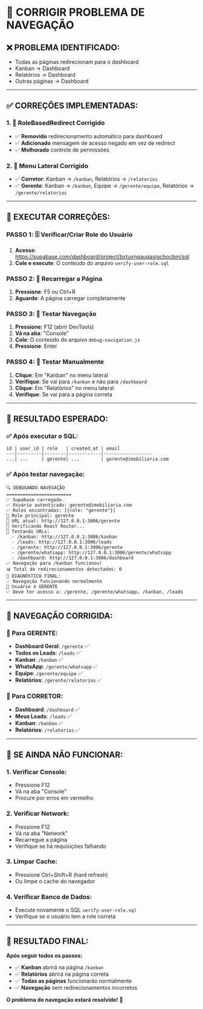 # 🔧 CORRIGIR PROBLEMA DE NAVEGAÇÃO

## ❌ **PROBLEMA IDENTIFICADO:**
- Todas as páginas redirecionam para o dashboard
- Kanban → Dashboard
- Relatórios → Dashboard
- Outras páginas → Dashboard

---

## ✅ **CORREÇÕES IMPLEMENTADAS:**

### **1. 🔄 RoleBasedRedirect Corrigido**
- ✅ **Removido** redirecionamento automático para dashboard
- ✅ **Adicionado** mensagem de acesso negado em vez de redirect
- ✅ **Melhorado** controle de permissões

### **2. 🧭 Menu Lateral Corrigido**
- ✅ **Corretor**: Kanban → `/kanban`, Relatórios → `/relatorios`
- ✅ **Gerente**: Kanban → `/kanban`, Equipe → `/gerente/equipe`, Relatórios → `/gerente/relatorios`

---

## 🚀 **EXECUTAR CORREÇÕES:**

### **PASSO 1: 🗄️ Verificar/Criar Role do Usuário**
1. **Acesse**: https://supabase.com/dashboard/project/bxtuynqauqasigcbocbm/sql
2. **Cole e execute**: O conteúdo do arquivo `verify-user-role.sql`

### **PASSO 2: 🔄 Recarregar a Página**
1. **Pressione**: F5 ou Ctrl+R
2. **Aguarde**: A página carregar completamente

### **PASSO 3: 🧪 Testar Navegação**
1. **Pressione**: F12 (abrir DevTools)
2. **Vá na aba**: "Console"
3. **Cole**: O conteúdo do arquivo `debug-navigation.js`
4. **Pressione**: Enter

### **PASSO 4: 🎯 Testar Manualmente**
1. **Clique**: Em "Kanban" no menu lateral
2. **Verifique**: Se vai para `/kanban` e não para `/dashboard`
3. **Clique**: Em "Relatórios" no menu lateral
4. **Verifique**: Se vai para a página correta

---

## 🎯 **RESULTADO ESPERADO:**

### **✅ Após executar o SQL:**
```
id | user_id | role   | created_at | email
---|---------|--------|------------|------------------
...| ...     | gerente| ...        | gerente@imobiliaria.com
```

### **✅ Após testar navegação:**
```
🔍 DEBUGANDO NAVEGAÇÃO
========================
✅ Supabase carregado.
✅ Usuário autenticado: gerente@imobiliaria.com
✅ Roles encontradas: [{role: "gerente"}]
🎯 Role principal: gerente
📍 URL atual: http://127.0.0.1:3006/gerente
🧭 Verificando React Router...
🧪 Testando URLs:
  - /kanban: http://127.0.0.1:3006/kanban
  - /leads: http://127.0.0.1:3006/leads
  - /gerente: http://127.0.0.1:3006/gerente
  - /gerente/whatsapp: http://127.0.0.1:3006/gerente/whatsapp
  - /dashboard: http://127.0.0.1:3006/dashboard
✅ Navegação para /kanban funcionou!
📊 Total de redirecionamentos detectados: 0
🎯 DIAGNÓSTICO FINAL:
✅ Navegação funcionando normalmente
👤 Usuário é GERENTE
✅ Deve ter acesso a: /gerente, /gerente/whatsapp, /kanban, /leads
```

---

## 🧭 **NAVEGAÇÃO CORRIGIDA:**

### **👤 Para GERENTE:**
- **Dashboard Geral**: `/gerente` ✅
- **Todos os Leads**: `/leads` ✅
- **Kanban**: `/kanban` ✅
- **WhatsApp**: `/gerente/whatsapp` ✅
- **Equipe**: `/gerente/equipe` ✅
- **Relatórios**: `/gerente/relatorios` ✅

### **👤 Para CORRETOR:**
- **Dashboard**: `/dashboard` ✅
- **Meus Leads**: `/leads` ✅
- **Kanban**: `/kanban` ✅
- **Relatórios**: `/relatorios` ✅

---

## 🚨 **SE AINDA NÃO FUNCIONAR:**

### **1. Verificar Console:**
- Pressione F12
- Vá na aba "Console"
- Procure por erros em vermelho

### **2. Verificar Network:**
- Pressione F12
- Vá na aba "Network"
- Recarregue a página
- Verifique se há requisições falhando

### **3. Limpar Cache:**
- Pressione Ctrl+Shift+R (hard refresh)
- Ou limpe o cache do navegador

### **4. Verificar Banco de Dados:**
- Execute novamente o SQL `verify-user-role.sql`
- Verifique se o usuário tem a role correta

---

## 🎉 **RESULTADO FINAL:**

**Após seguir todos os passos:**
- ✅ **Kanban** abrirá na página `/kanban`
- ✅ **Relatórios** abrirá na página correta
- ✅ **Todas as páginas** funcionarão normalmente
- ✅ **Navegação** sem redirecionamentos incorretos

**O problema de navegação estará resolvido!** 🚀





